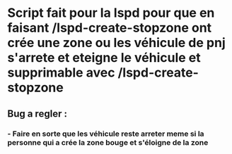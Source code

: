 # Script fait pour la lspd pour que en faisant /lspd-create-stopzone ont crée une zone ou les véhicule de pnj s'arrete et eteigne le véhicule et supprimable avec /lspd-create-stopzone

## Bug a regler :
### - Faire en sorte que les véhicule reste arreter meme si la personne qui a crée la zone bouge et s'éloigne de la zone
